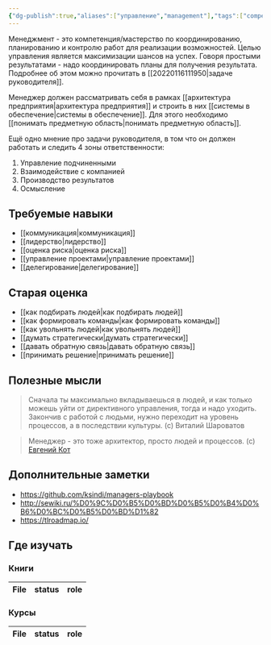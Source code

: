 ```yaml
---
{"dg-publish":true,"aliases":["управление","management"],"tags":["competencies","disciplines","skills"],"date":"2022-06-06T09:04:28+03:00","modified_at":"2023-01-12T11:36:53+04:00","permalink":"/competencies/menedzhment/","dgHomeLink":false,"dgPassFrontmatter":true}
---
```





Менеджмент - это компетенция/мастерство по координированию, планированию и контролю работ для реализации возможностей. Целью управления является максимизации шансов на успех. Говоря простыми результатами - надо координировать планы для получения результата. Подробнее об этом можно прочитать в [[20220116111950|задаче руководителя]].

Менеджер должен рассматривать себя в рамках [[архитектура предприятия|архитектура предприятия]] и строить в них [[системы в обеспечение|системы в обеспечение]]. Для этого необходимо [[понимать предметную область|понимать предметную область]].

Ещё одно мнение про задачи руководителя, в том что он должен работать и следить 4 зоны ответственности:
1. Управление подчиненными
2. Взаимодействие с компанией
3. Производство результатов
4. Осмысление

## Требуемые навыки

- [[коммуникация|коммуникация]]
- [[лидерство|лидерство]]
- [[оценка риска|оценка риска]]
- [[управление проектами|управление проектами]]
- [[делегирование|делегирование]]

## Старая оценка

- [[как подбирать людей|как подбирать людей]]
- [[как формировать команды|как формировать команды]]
- [[как увольнять людей|как увольнять людей]]
- [[думать стратегически|думать стратегически]]
- [[давать обратную связь|давать обратную связь]]
- [[принимать решение|принимать решение]]

## Полезные мысли

> Сначала ты максимально вкладываешься в людей, и как только можешь уйти от директивного управления, тогда и надо уходить. Закончив с работой с людьми, нужно переходит на уровень процессов, а в последствии культуры. (с) Виталий Шароватов

> Менеджер - это тоже архитектор, просто людей и процессов. (с) [Евгений Кот](https://youtu.be/uVIMFYvuW6Q?t=2136)


## Дополнительные заметки

- https://github.com/ksindi/managers-playbook
- http://sewiki.ru/%D0%9C%D0%B5%D0%BD%D0%B5%D0%B4%D0%B6%D0%BC%D0%B5%D0%BD%D1%82
- https://tlroadmap.io/



## Где изучать

### Книги

| File | status | role |
| ---- | ------ | ---- |


### Курсы

| File | status | role |
| ---- | ------ | ---- |

